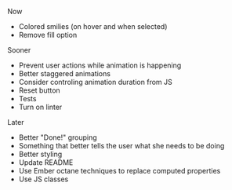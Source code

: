 Now

* Colored smilies (on hover and when selected)
* Remove fill option


Sooner

* Prevent user actions while animation is happening
* Better staggered animations
* Consider controling animation duration from JS
* Reset button
* Tests
* Turn on linter


Later

* Better "Done!" grouping
* Something that better tells the user what she needs to be doing
* Better styling
* Update README
* Use Ember octane techniques to replace computed properties
* Use JS classes

